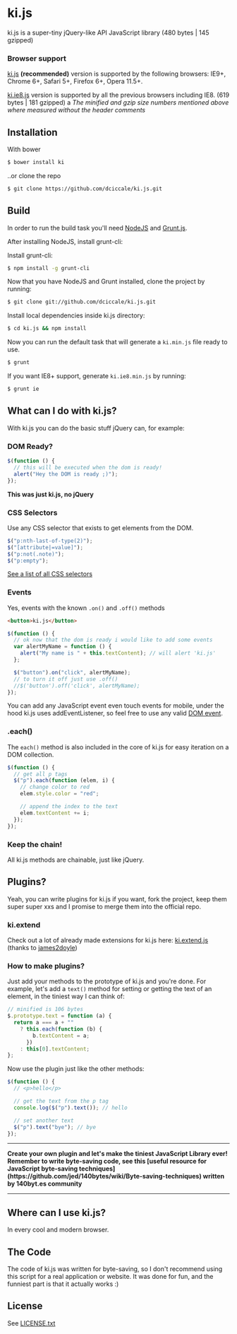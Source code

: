 # ki.js

ki.js is a super-tiny jQuery-like API JavaScript library (480 bytes | 145 gzipped)

### Browser support

[ki.js](https://github.com/dciccale/ki.js/blob/master/ki.js) **(recommended)** version is supported by the following browsers: IE9+, Chrome 6+, Safari 5+, Firefox 6+, Opera 11.5+.

[ki.ie8.js](https://github.com/dciccale/ki.js/blob/master/ki.ie8.js) version is supported by all the previous browsers including IE8. (619 bytes | 181 gzipped)
a
_The minified and gzip size numbers mentioned above where measured without the header comments_

## Installation

With bower

```bash
$ bower install ki
```

..or clone the repo

```bash
$ git clone https://github.com/dciccale/ki.js.git
```

## Build

In order to run the build task you'll need [NodeJS](http://nodejs.org/) and [Grunt.js](http://gruntjs.com/).

After installing NodeJS, install grunt-cli:

Install grunt-cli:

```bash
$ npm install -g grunt-cli
```

Now that you have NodeJS and Grunt installed, clone the project by running:

```bash
$ git clone git://github.com/dciccale/ki.js.git
```

Install local dependencies inside ki.js directory:

```bash
$ cd ki.js && npm install
```

Now you can run the default task that will generate a `ki.min.js` file ready to use.

```bash
$ grunt
```

If you want IE8+ support, generate `ki.ie8.min.js` by running:

```bash
$ grunt ie
```

## What can I do with ki.js?

With ki.js you can do the basic stuff jQuery can, for example:

### DOM Ready?

```javascript
$(function () {
  // this will be executed when the dom is ready!
  alert("Hey the DOM is ready ;)");
});
```

**This was just ki.js, no jQuery**

### CSS Selectors

Use any CSS selector that exists to get elements from the DOM.

```javascript
$("p:nth-last-of-type(2)");
$("[attribute|=value]");
$("p:not(.note)");
$("p:empty");
```

[See a list of all CSS selectors](https://drafts.csswg.org/selectors-3/#selectors)

### Events

Yes, events with the known `.on()` and `.off()` methods

```html
<button>ki.js</button>
```

```javascript
$(function () {
  // ok now that the dom is ready i would like to add some events
  var alertMyName = function () {
    alert("My name is " + this.textContent); // will alert 'ki.js'
  };

  $("button").on("click", alertMyName);
  // to turn it off just use .off()
  //$('button').off('click', alertMyName);
});
```

You can add any JavaScript event even touch events for mobile, under the hood ki.js uses addEventListener, so feel free to use any valid [DOM event](https://developer.mozilla.org/en-US/docs/Web/Events).

### .each()

The `each()` method is also included in the core of ki.js for easy iteration on a DOM collection.

```javascript
$(function () {
  // get all p tags
  $("p").each(function (elem, i) {
    // change color to red
    elem.style.color = "red";

    // append the index to the text
    elem.textContent += i;
  });
});
```

### Keep the chain!

All ki.js methods are chainable, just like jQuery.

## Plugins?

Yeah, you can write plugins for ki.js if you want, fork the project, keep them super super xxs and I promise to merge them into the official repo.

### ki.extend

Check out a lot of already made extensions for ki.js here: [ki.extend.js](https://github.com/james2doyle/ki.extend.js) (thanks to [james2doyle](https://github.com/james2doyle))

### How to make plugins?

Just add your methods to the prototype of ki.js and you're done.
For example, let's add a `text()` method for setting or getting the text of an element, in the tiniest way I can think of:

```javascript
// minified is 106 bytes
$.prototype.text = function (a) {
  return a === a + ""
    ? this.each(function (b) {
        b.textContent = a;
      })
    : this[0].textContent;
};
```

Now use the plugin just like the other methods:

```javascript
$(function () {
  // <p>hello</p>

  // get the text from the p tag
  console.log($("p").text()); // hello

  // set another text
  $("p").text("bye"); // bye
});
```

<hr>
<strong>Create your own plugin and let's make the tiniest JavaScript Library ever!
Remember to write byte-saving code, see this [useful resource for JavaScript byte-saving techniques](https://github.com/jed/140bytes/wiki/Byte-saving-techniques) written by 140byt.es community</strong>
<hr>

## Where can I use ki.js?

In every cool and modern browser.

## The Code

The code of ki.js was written for byte-saving, so I don't recommend using this script for a real application or website.
It was done for fun, and the funniest part is that it actually works :)

## License

See [LICENSE.txt](https://raw.github.com/dciccale/ki.js/master/LICENSE.txt)
